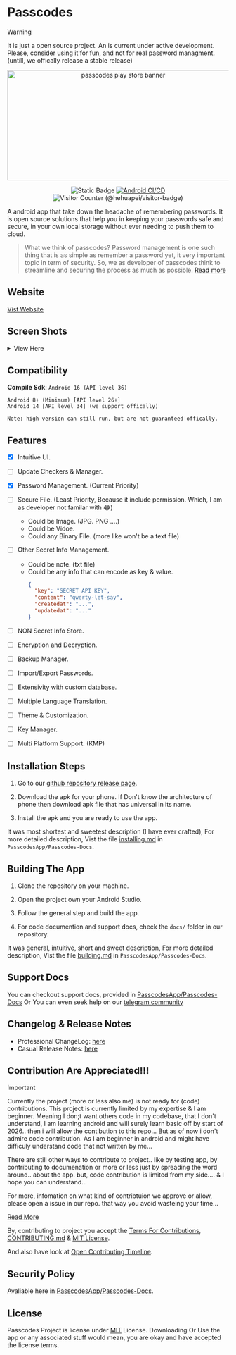 # Passcodes

> [!WARNING]
> It is just a open source project. An is current under active development.
> Please, consider using it for fun, and not for real password managment. (untill, we offically release a stable release)

<div align="center">
  
  <img width="512" height="250" alt="passcodes play store banner" src="https://github.com/user-attachments/assets/88e63483-9930-4ce0-a01e-4564e18b3c71" />
  
![Static Badge](https://img.shields.io/badge/Release-Prototype-blue)
[![Android CI/CD](https://github.com/PasscodesApp/Passcodes/actions/workflows/build-apks.yml/badge.svg)](https://github.com/PasscodesApp/Passcodes/actions/workflows/build-apks.yml)
![Visitor Counter (@hehuapei/visitor-badge)](https://visitor-badge.laobi.icu/badge?page_id=JeelDobariya38.Passcodes&format=true)

</div>

A android app that take down the headache of remembering passwords. It is open source solutions that help you in keeping your passwords safe and secure, in your own local storage without ever needing to push them to cloud.

> What we think of passcodes?
> Password management is one such thing that is as simple as remember a password yet, it very important topic in term of security. So, we as developer of passcodes think to streamline and securing the process as much as possible. [Read more](https://github.com/PasscodesApp/Passcodes-Docs/blob/main/other-docs/project-overview.md)

## Website

[Vist Website](https://jeeldobariya38.github.io/Passcodes-Website/)

## Screen Shots

<details>
  <summary>View Here</summary>
  <img style="width: 40%; height: 100%; padding-right: 10px" src="https://github.com/user-attachments/assets/b6407ba3-be7f-4a5b-9e17-8e201ecf2ff3" />
  <img style="width: 40%; height: 100%; padding-right: 10px" src="https://github.com/user-attachments/assets/930c18aa-7e38-4a56-a8e4-f5f1d2ee6e38" />
  <img style="width: 40%; height: 100%; padding-right: 10px" src="https://github.com/user-attachments/assets/135f29cb-97ed-4cc3-acd6-4a606e9d8844" />
  <img style="width: 40%; height: 100%; padding-right: 10px" src="https://github.com/user-attachments/assets/0c84450e-608d-4845-8771-2adba562e48d" />
</details>

## Compatibility

**Compile Sdk**: `Android 16 (API level 36)`

```
Android 8+ (Minimum) [API level 26+]
Android 14 [API level 34] (we support offically)

Note: high version can still run, but are not guaranteed offically.
```

## Features

- [x] Intuitive UI.

- [ ] Update Checkers & Manager.

- [x] Password Management. (Current Priority)

- [ ] Secure File. (Least Priority, Because it include permission. Which, I am as developer not familar with 😂)
    - Could be Image. (JPG. PNG ....)
    - Could be Vidoe.
    - Could any Binary File. (more like won't be a text file)

- [ ] Other Secret Info Management.
    - Could be note. (txt file)
    - Could be any info that can encode as key & value.
      ```json
      {
        "key": "SECRET API KEY",
        "content": "qwerty-let-say",
        "createdat": "...",
        "updatedat": "..."
      }
      ```
    
- [ ] NON Secret Info Store.

- [ ] Encryption and Decryption.

- [ ] Backup Manager.

- [ ] Import/Export Passwords.

- [ ] Extensivity with custom database.

- [ ] Multiple Language Translation.

- [ ] Theme & Customization.

- [ ] Key Manager.

- [ ] Multi Platform Support. (KMP)

## Installation Steps

1. Go to our [github repository release page](https://github.com/PasscodesApp/Passcodes/releases/latest).

2. Download the apk for your phone. If Don't know the architecture of phone then download apk file that has universal in its name.

3. Install the apk and you are ready to use the app.

It was most shortest and sweetest description (I have ever crafted), For more detailed description, Vist the file [installing.md](https://github.com/PasscodesApp/Passcodes-Docs/blob/main/user-docs/installing.md) in `PasscodesApp/Passcodes-Docs`.

## Building The App

1. Clone the repository on your machine.

2. Open the project own your Android Studio.

3. Follow the general step and build the app.

4. For code documention and support docs, check the `docs/` folder in our repository.

It was general, intuitive, short and sweet description, For more detailed description, Vist the file [building.md](https://github.com/PasscodesApp/Passcodes-Docs/blob/main/dev-docs/building.md) in `PasscodesApp/Passcodes-Docs`.

## Support Docs

You can checkout support docs, provided in [PasscodesApp/Passcodes-Docs](https://github.com/PasscodesApp/Passcodes-Docs) Or You can even seek help on our [telegram community](https://t.me/passcodescommunity)

## Changelog & Release Notes

- Professional ChangeLog: [here](https://github.com/PasscodesApp/Passcodes-Docs/blob/main/user-docs/changelog.md)
- Casual Release Notes: [here](https://github.com/PasscodesApp/Passcodes-Docs/blob/main/user-docs/release-notes.md)

## Contribution Are Appreciated!!!

> [!IMPORTANT]
> Currently the project (more or less also me) is not ready for (code) contributions.
> This project is currently limited by my expertise & I am beginner. Meaning I don;t want others code in my codebase, that I don't understand, I am learning android and will surely learn basic off by start of 2026.. then i will allow the contibution to this repo... But as of now i don't admire code contribution. As I am beginner in android and might have difficuly understand code that not written by me...
>
> There are still other ways to contribute to project.. like by testing app, by contributing to documenation or more or less just by spreading the word around.. about the app. but, code contribution is limited from my side.... & I hope you can understand...
>
> For more, infomation on what kind of contribtuion we approve or allow, please open a issue in our repo. that way you avoid wasteing your time...
>
> [Read More](https://github.com/PasscodesApp/Passcodes-Docs/blob/main/other-docs/open-contributing-timeline.md)

By, contributing to project you accept the [Terms For Contributions](https://github.com/PasscodesApp/Passcodes-Docs/blob/main/other-docs/terms-for-contributions.md), [CONTRIBUTING.md](https://github.com/PasscodesApp/Passcodes-Docs/blob/main/CONTRIBUTING.md) & [MIT License](https://github.com/PasscodesApp/Passcodes-Docs/blob/main/LICENSE.txt).

And also have look at [Open Contributing Timeline](https://github.com/PasscodesApp/Passcodes-Docs/blob/main/other-docs/open-contributing-timeline.md).

## Security Policy

Avaliable here in [PasscodesApp/Passcodes-Docs](https://github.com/PasscodesApp/Passcodes-Docs/blob/main/SECURITY.md).

## License

Passcodes Project is license under [MIT](https://github.com/PasscodesApp/Passcodes-Docs/blob/main/LICENSE.txt) License. Downloading Or Use the app or any associated stuff would mean, you are okay and have accepted the license terms.
